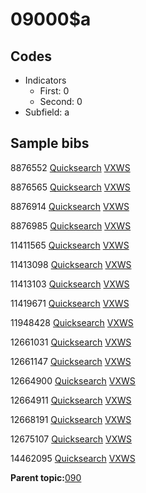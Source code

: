 # 09000$a

## Codes

-   Indicators
    -   First: 0
    -   Second: 0
-   Subfield: a

## Sample bibs

8876552 [Quicksearch](https://search.library.yale.edu/catalog/8876552) [VXWS](http://prodorbis.library.yale.edu:7014/vxws/GetHoldingsService?bibId=8876552)

8876565 [Quicksearch](https://search.library.yale.edu/catalog/8876565) [VXWS](http://prodorbis.library.yale.edu:7014/vxws/GetHoldingsService?bibId=8876565)

8876914 [Quicksearch](https://search.library.yale.edu/catalog/8876914) [VXWS](http://prodorbis.library.yale.edu:7014/vxws/GetHoldingsService?bibId=8876914)

8876985 [Quicksearch](https://search.library.yale.edu/catalog/8876985) [VXWS](http://prodorbis.library.yale.edu:7014/vxws/GetHoldingsService?bibId=8876985)

11411565 [Quicksearch](https://search.library.yale.edu/catalog/11411565) [VXWS](http://prodorbis.library.yale.edu:7014/vxws/GetHoldingsService?bibId=11411565)

11413098 [Quicksearch](https://search.library.yale.edu/catalog/11413098) [VXWS](http://prodorbis.library.yale.edu:7014/vxws/GetHoldingsService?bibId=11413098)

11413103 [Quicksearch](https://search.library.yale.edu/catalog/11413103) [VXWS](http://prodorbis.library.yale.edu:7014/vxws/GetHoldingsService?bibId=11413103)

11419671 [Quicksearch](https://search.library.yale.edu/catalog/11419671) [VXWS](http://prodorbis.library.yale.edu:7014/vxws/GetHoldingsService?bibId=11419671)

11948428 [Quicksearch](https://search.library.yale.edu/catalog/11948428) [VXWS](http://prodorbis.library.yale.edu:7014/vxws/GetHoldingsService?bibId=11948428)

12661031 [Quicksearch](https://search.library.yale.edu/catalog/12661031) [VXWS](http://prodorbis.library.yale.edu:7014/vxws/GetHoldingsService?bibId=12661031)

12661147 [Quicksearch](https://search.library.yale.edu/catalog/12661147) [VXWS](http://prodorbis.library.yale.edu:7014/vxws/GetHoldingsService?bibId=12661147)

12664900 [Quicksearch](https://search.library.yale.edu/catalog/12664900) [VXWS](http://prodorbis.library.yale.edu:7014/vxws/GetHoldingsService?bibId=12664900)

12664911 [Quicksearch](https://search.library.yale.edu/catalog/12664911) [VXWS](http://prodorbis.library.yale.edu:7014/vxws/GetHoldingsService?bibId=12664911)

12668191 [Quicksearch](https://search.library.yale.edu/catalog/12668191) [VXWS](http://prodorbis.library.yale.edu:7014/vxws/GetHoldingsService?bibId=12668191)

12675107 [Quicksearch](https://search.library.yale.edu/catalog/12675107) [VXWS](http://prodorbis.library.yale.edu:7014/vxws/GetHoldingsService?bibId=12675107)

14462095 [Quicksearch](https://search.library.yale.edu/catalog/14462095) [VXWS](http://prodorbis.library.yale.edu:7014/vxws/GetHoldingsService?bibId=14462095)

**Parent topic:**[090](../../tags/090/090.md)

